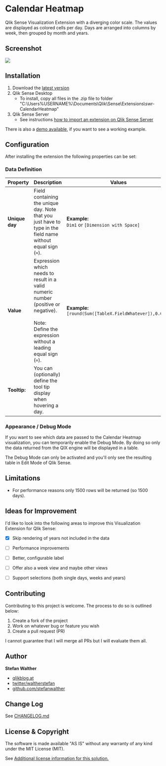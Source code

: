 # Calendar Heatmap
Qlik Sense Visualization Extension with a diverging color scale. The values are displayed as colored cells per day. Days are arranged into columns by week, then grouped by month and years.

## Screenshot

![](https://github.com/stefanwalther/sense-calendar-heatmap/raw/gh-pages/images/Calendar-Heatmap-for-Qlik-Sense_TwoInstances.png)

## Installation

1. Download the [latest version](https://github.com/stefanwalther/sense-calendar-heatmap/raw/master/build/Calendar-Heatmap_latest.zip)
2. Qlik Sense Desktop
	* To install, copy all files in the .zip file to folder "C:\Users\%USERNAME%\Documents\Qlik\Sense\Extensions\swr-CalendarHeatmap"
3. Qlik Sense Server
	* See instructions [how to import an extension on Qlik Sense Server](http://help.qlik.com/sense/en-US/online/#../Subsystems/Qlik_Management_Console_help/Content/QMC_Resources_Extensions_AddingExtensions.htm?Highlight=extension)

There is also a [demo available](https://github.com/stefanwalther/sense-calendar-heatmap/raw/master/demo/Extension%20-%20Calendar%20View.qvf), if you want to see a working example.

## Configuration

After installing the extension the following properties can be set:

### Data Definition

Property 				| Description 						| Values
-----------------------	| ---------------------------------	| --------------------------
**Unique day**			| Field containing the unique day. Note that you just have to type in the field name without equal sign (`=`). | **Example:**<br/> `Dim1` or `[Dimension with Space]`
**Value**				| Expression which needs to result in a valid numeric number (positive or negative).<br/><br/>Note: Define the expression without a leading equal sign (`=`). | **Example:**<br/> `[round(Sum([TableX.FieldWhatever]),0.001)`
**Tooltip:**			| You can (optionally) define the tool tip display when hovering a day.

### Appearance / Debug Mode
If you want to see which data are passed to the Calendar Heatmap visualization, you can temporarily enable the Debug Mode. By doing so only the data returned from the QIX engine will be displayed in a table.

The Debug Mode can only be activated and you'll only see the resulting table in Edit Mode of Qlik Sense.

## Limitations
* For performance reasons only 1500 rows will be returned (so 1500 days).

## Ideas for Improvement
I'd like to look into the following areas to improve this Visualization Extension for Qlik Sense:

- [x] Skip rendering of years not included in the data
- [ ] Performance improvements
- [ ] Better, configurable label
- [ ] Offer also a week view and maybe other views
- [ ] Support selections (both single days, weeks and years)


## Contributing
Contributing to this project is welcome. The process to do so is outlined below:

1. Create a fork of the project
2. Work on whatever bug or feature you wish
3. Create a pull request (PR)

I cannot guarantee that I will merge all PRs but I will evaluate them all.

## Author

**Stefan Walther**
* [qlikblog.at](http://www.qlikblog.at)
* [twitter/waltherstefan](http://twitter.com/waltherstefan)
* [github.com/stefanwalther](http://github.com/stefanwalther)


## Change Log

See [CHANGELOG.md](https://github.com/stefanwalther/sense-calendar-heatmap/blob/master/CHANGELOG.md)

## License & Copyright
The software is made available "AS IS" without any warranty of any kind under the MIT License (MIT).

See [Additional license information for this solution.](https://github.com/stefanwalther/sense-calendar-heatmap/blob/master/LICENSE.md)
